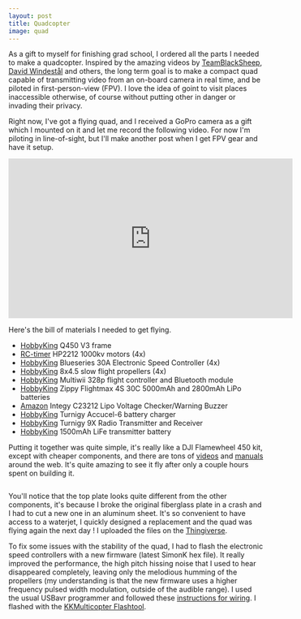 ```yaml
---
layout: post
title: Quadcopter
image: quad
---
```

<div class="well">
	<p>
		As a gift to myself for finishing grad school, I ordered all the parts I needed to make a quadcopter. Inspired by the amazing videos by <a href="https://www.youtube.com/channel/UCAMZOHjmiInGYjOplGhU38g">TeamBlackSheep</a>, <a href="https://www.youtube.com/channel/UC16hCs7XeniFuoJq0hm_-EA">David Windestål</a> and others, the long term goal is to make a compact quad capable of transmitting video from an on-board camera in real time, and be piloted in first-person-view (FPV). I love the idea of goint to visit places inaccessible otherwise, of course without putting other in danger or invading their privacy.
	</p>
</div>

<p>
	Right now, I've got a flying quad, and I received a GoPro camera as a gift which I mounted on it and let me record the following video. For now I'm piloting in line-of-sight, but I'll make another post when I get FPV gear and have it setup.</p>

<div class="row">
	<div class="col-md-8 col-md-offset-2">
		<p>
			<div class ="video-container">
		    	<iframe src="https://www.youtube.com/embed/KRceTs3lf_I" height="315" width="560" allowfullscreen="" frameborder="0"></iframe>
		    </div>
	    </p>
	</div>
</div>

<p>
	Here's the bill of materials I needed to get flying.
	<ul>
	  <li><a href="http://www.hobbyking.com/">HobbyKing</a> Q450 V3 frame</li>
	  <li><a href="http://rctimer.com/">RC-timer</a> HP2212 1000kv motors (4x)</li>
	  <li><a href="http://www.hobbyking.com/">HobbyKing</a> Blueseries 30A Electronic Speed Controller (4x)</li>
	  <li><a href="http://www.hobbyking.com/">HobbyKing</a> 8x4.5 slow flight propellers (4x)</li>
	  <li><a href="http://www.hobbyking.com/">HobbyKing</a> Multiwii 328p flight controller and Bluetooth module</li>
	  	  <li><a href="http://www.hobbyking.com/">HobbyKing</a> Zippy Flightmax 4S 30C 5000mAh and 2800mAh LiPo batteries</li>
	  <li><a href="http://www.amazon.com/">Amazon</a> Integy C23212 Lipo Voltage Checker/Warning Buzzer</li>
	  <li><a href="http://www.hobbyking.com/">HobbyKing</a> Turnigy Accucel-6 battery charger</li>
	  <li><a href="http://www.hobbyking.com/">HobbyKing</a> Turnigy 9X Radio Transmitter and Receiver</li>
	  <li><a href="http://www.hobbyking.com/">HobbyKing</a> 1500mAh LiFe transmitter battery</li>
	</ul>
</p>

<p>
	Putting it together was quite simple, it's really like a DJI Flamewheel 450 kit, except with cheaper components, and there are tons of <a href="https://www.youtube.com/watch?v=eSCvCAC7Q-c">videos</a> and <a href="http://download.dji-innovations.com/downloads/flamewheel/en/F450_User_Manual_v2.1_en.pdf">manuals</a> around the web. It's quite amazing to see it fly after only a couple hours spent on building it.
</p>

<div class="row">
	<div class="col-md-8 col-md-offset-2">
		<p>
			<img src="{{ site.url }}/assets/img/{{ page.image }}/main.jpg" class="img-responsive img-rounded" alt="">
		</p>
	</div>
</div>

<p>
	You'll notice that the top plate looks quite different from the other components, it's because I broke the original fiberglass plate in a crash and I had to cut a new one in an aluminum sheet. It's so convenient to have access to a waterjet, I quickly designed a replacement and the quad was flying again the next day ! I uploaded the files on the <a href="http://www.thingiverse.com/thing:333932">Thingiverse</a>.
</p>

<div class="row">
	<div class="col-md-8">
		<p>
			To fix some issues with the stability of the quad, I had to flash the electronic speed controllers with a new firmware (latest SimonK hex file). It really improved the performance, the high pitch hissing noise that I used to hear disappeared completely, leaving only the melodious humming of the propellers (my understanding is that the new firmware uses a higher frequency pulsed width modulation, outside of the audible range). I used the usual USBavr programmer and followed these <a href="http://polakiumengineering.org/?p=1119">instructions for wiring</a>. I flashed with the <a href="http://lazyzero.de/en/modellbau/kkmulticopterflashtool">KKMulticopter Flashtool</a>.
		</p>
	</div>
	<div class="col-md-4">
		<p>
			<img src="{{ site.url }}/assets/img/{{ page.image }}/simonk.jpg" class="img-responsive img-rounded" alt="">
		</p>
	</div>
</div>